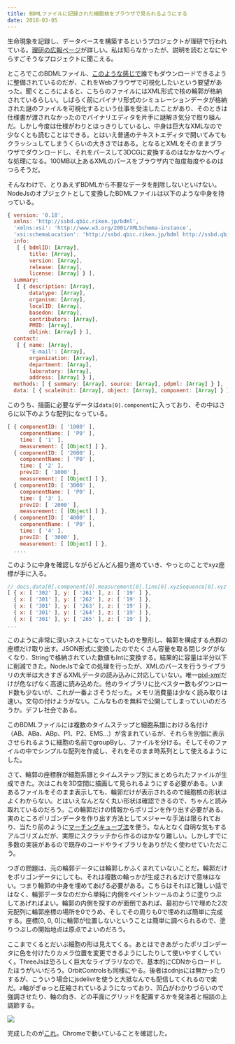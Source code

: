 ```yaml
---
title: BDMLファイルに記録された細胞核をブラウザで見られるようにする
date: 2018-03-05
---
```


生命現象を記録し、データベースを構築するというプロジェクトが理研で行われている。[理研の広報ページ](http://www.qbic.riken.jp/japanese/news/highlight/bdml.html)が詳しい。私は知らなかったが、説明を読むとなにやらすごそうなプロジェクトに聞こえる。

ところでこのBDMLファイル、[このような感じで](http://ssbd.qbic.riken.jp/search/afc304bc-7cca-4c92-8764-f5957dd06e3d/)誰でもダウンロードできるように整備されているのだが、これをWebブラウザで可視化したいという要望があった。聞くところによると、こちらのファイルにはXML形式で核の輪郭が格納されているらしい。しばらく前にバイナリ形式のシミュレーションデータが格納された謎のファイルを可視化するという仕事を受注したことがあり、そのときは仕様書が渡されなかったのでバイナリエディタを片手に謎解き気分で取り組んだ。しかし今度は仕様がわりとはっきりしているし、中身は巨大なXMLなので少なくとも読むことはできる。とはいえ普通のテキストエディタで開いてみてもクラッシュしてしまうくらいの大きさではある。となるとXMLをそのままブラウザでダウンロードし、それをパースして3DCGに変換するのはなかなかヘヴィな処理になる。100MB以上あるXMLのパースをブラウザ内で毎度毎度やるのはつらそうだ。

そんなわけで、とりあえずBDMLから不要なデータを削除しないといけない。NodeJsのオブジェクトとして変換したBDMLファイルは以下のような中身を持っている。

```js
{ version: '0.18',
  xmlns: 'http://ssbd.qbic.riken.jp/bdml',
  'xmlns:xsi': 'http://www.w3.org/2001/XMLSchema-instance',
  'xsi:schemaLocation': 'http://ssbd.qbic.riken.jp/bdml http://ssbd.qbic.riken.jp/bdml/bdml0.18.xsd',
  info:
   [ { bdmlID: [Array],
       title: [Array],
       version: [Array],
       release: [Array],
       license: [Array] } ],
  summary:
   [ { description: [Array],
       datatype: [Array],
       organism: [Array],
       localID: [Array],
       basedon: [Array],
       contributors: [Array],
       PMID: [Array],
       dblink: [Array] } ],
  contact:
   [ { name: [Array],
       'E-mail': [Array],
       organization: [Array],
       department: [Array],
       laboratory: [Array],
       address: [Array] } ],
  methods: [ { summary: [Array], source: [Array], pdpml: [Array] } ],
  data: [ { scaleUnit: [Array], object: [Array], component: [Array] } ] }
```

このうち、描画に必要なデータは`data[0].component`に入っており、その中はさらに以下のような配列になっている。

```js
[ { componentID: [ '1000' ],
    componentName: [ 'P0' ],
    time: [ '1' ],
    measurement: [ [Object] ] },
  { componentID: [ '2000' ],
    componentName: [ 'P0' ],
    time: [ '2' ],
    prevID: [ '1000' ],
    measurement: [ [Object] ] },
  { componentID: [ '3000' ],
    componentName: [ 'P0' ],
    time: [ '3' ],
    prevID: [ '2000' ],
    measurement: [ [Object] ] },
  { componentID: [ '4000' ],
    componentName: [ 'P0' ],
    time: [ '4' ],
    prevID: [ '3000' ],
    measurement: [ [Object] ] },
  ....
```

このように中身を確認しながらどんどん掘り進めていき、やっとのことでxyz座標が手に入る。

```js
// docs.data[0].component[0].measurement[0].line[0].xyzSequence[0].xyz
[ { x: [ '302' ], y: [ '261' ], z: [ '19' ] },
  { x: [ '301' ], y: [ '262' ], z: [ '19' ] },
  { x: [ '301' ], y: [ '263' ], z: [ '19' ] },
  { x: [ '301' ], y: [ '264' ], z: [ '19' ] },
  { x: [ '301' ], y: [ '265' ], z: [ '19' ] },
...
```

このように非常に深いネストになっていたものを整形し、輪郭を構成する点群の座標だけ取り出す。JSON形式に変換したのでたくさん容量を取る閉じタグがなくなり、Stringで格納されていた数値もIntに変換する。結果的に容量は半分以下に削減できた。NodeJsで全ての処理を行ったが、XMLのパースを行うライブラリの大半は大きすぎるXMLデータの読み込みに対応していない。唯一[pixl-xml](https://github.com/jhuckaby/pixl-xml)だけが危なげなく高速に読み込めた。他のライブラリに比べスター数もダウンロード数も少ないが、これが一番よさそうだった。メモリ消費量は少なく読み取りは速い。文句の付けようがない。こんなものを無料で公開してしまっていいのだろうか。デフレ社会である。

このBDMLファイルには複数のタイムステップと細胞系譜における名付け（AB、ABa、ABp、P1、P2、EMS…）が含まれているが、それらを別個に表示させられるように細胞の名前でgroupByし、ファイルを分ける。そしてそのファイルの中でシンプルな配列を作成し、それをそのまま時系列として使えるようにした。

さて、輪郭の座標群が細胞系譜とタイムステップ別にまとめられたファイルが生成できた。次はこれを3D空間に描画して見られるようにする必要がある。いまあるファイルをそのまま表示しても、輪郭だけが表示されるので細胞核の形状はよくわからない。とはいえなんとなく丸い形状は確認できるので、ちゃんと読み取れているのだろう。この輪郭だけの情報からポリゴンを作り出す必要がある。実のところポリゴンデータを作り出す方法としてメジャーな手法は限られており、当たり前のように[マーチングキューブ法](https://ja.wikipedia.org/wiki/%E3%83%9E%E3%83%BC%E3%83%81%E3%83%B3%E3%82%B0%E3%82%AD%E3%83%A5%E3%83%BC%E3%83%96%E6%B3%95)を使う。なんとなく自明な気もするアルゴリズムだが、実際にスクラッチから作るのはかなり難しい。しかしすでに多数の実装があるので既存のコードやライブラリをありがたく使わせていただこう。

つぎの問題は、元の輪郭データには輪郭しかふくまれていないことだ。輪郭だけをポリゴンデータにしても、それは複数の輪っかが生成されるだけで意味はない。つまり輪郭の中身を埋めてあげる必要がある。こちらはそれほど難しい話ではなく、輪郭データなのだから単純に内側をペイントツールのように塗りつぶしてあげればよい。輪郭の内側を探すのが面倒であれば、最初から1で埋めた2次元配列に輪郭座標の場所を0でうめ、そしてその周りも0で埋めれば簡単に完成する。座標[0, 0, 0]に輪郭が位置しないということは簡単に調べられるので、塗りつぶしの開始地点は原点でよいのだろう。

ここまでくるとだいぶ細胞の形は見えてくる。あとはできあがったポリゴンデータに色を付けたりカメラ位置を変更できるようにしたりして使いやすくしていく。ThreeJsは恐ろしく巨大なライブラリなので、基本的にCDNからロードしたほうがいいだろう。OrbitControlsも同様にやる。後者はcdnjsには無かったりするが、こういう場合にjsdelivrを使うと大抵なんでも配信してくれるので楽だ。z軸がぎゅっと圧縮されているようになっており、凹凸がわかりづらいので強調させたり、軸の向き、どの平面にグリッドを配置するかを発注者と相談の上調節する。

![](https://photos.xar.sh/38989634950_0a6c9a7f8a_b.jpg)

完成したのが[これ](https://xarsh.github.io/bdml-viewer/)。Chromeで動いていることを確認した。
